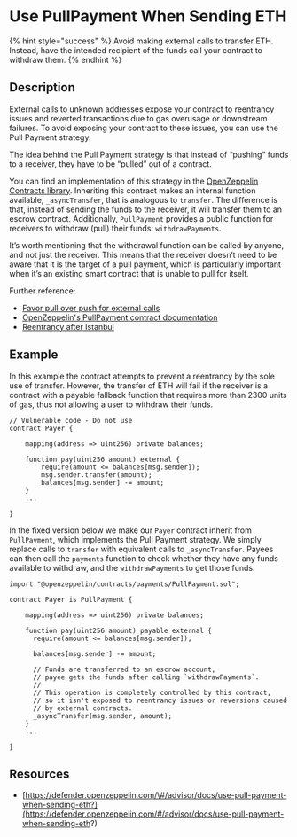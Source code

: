# Use PullPayment When Sending ETH

{% hint style="success" %}
Avoid making external calls to transfer ETH. Instead, have the intended recipient of the funds call your contract to withdraw them.
{% endhint %}

## Description

External calls to unknown addresses expose your contract to reentrancy issues and reverted transactions due to gas overusage or downstream failures. To avoid exposing your contract to these issues, you can use the Pull Payment strategy.

The idea behind the Pull Payment strategy is that instead of “pushing” funds to a receiver, they have to be “pulled” out of a contract.

You can find an implementation of this strategy in the [OpenZeppelin Contracts library](https://docs.openzeppelin.com/contracts/3.x/api/payment#PullPayment). Inheriting this contract makes an internal function available, `_asyncTransfer`, that is analogous to `transfer`. The difference is that, instead of sending the funds to the receiver, it will transfer them to an escrow contract. Additionally, `PullPayment` provides a public function for receivers to withdraw \(pull\) their funds: `withdrawPayments`.

It’s worth mentioning that the withdrawal function can be called by anyone, and not just the receiver. This means that the receiver doesn’t need to be aware that it is the target of a pull payment, which is particularly important when it’s an existing smart contract that is unable to pull for itself.

Further reference:

* [Favor pull over push for external calls](https://consensys.github.io/smart-contract-best-practices/recommendations/#favor-pull-over-push-for-external-calls)
* [OpenZeppelin's PullPayment contract documentation](https://docs.openzeppelin.com/contracts/3.x/api/payment#PullPayment)
* [Reentrancy after Istanbul](https://blog.openzeppelin.com/reentrancy-after-istanbul/)

## Example

In this example the contract attempts to prevent a reentrancy by the sole use of transfer. However, the transfer of ETH will fail if the receiver is a contract with a payable fallback function that requires more than 2300 units of gas, thus not allowing a user to withdraw their funds.

```text
// Vulnerable code - Do not use
contract Payer {

    mapping(address => uint256) private balances;

    function pay(uint256 amount) external {
        require(amount <= balances[msg.sender]);
        msg.sender.transfer(amount);
        balances[msg.sender] -= amount;
    }
    ...

}
```

In the fixed version below we make our `Payer` contract inherit from `PullPayment`, which implements the Pull Payment strategy. We simply replace calls to `transfer` with equivalent calls to `_asyncTransfer`. Payees can then call the `payments` function to check whether they have any funds available to withdraw, and the `withdrawPayments` to get those funds.

```text
import "@openzeppelin/contracts/payments/PullPayment.sol";

contract Payer is PullPayment {

    mapping(address => uint256) private balances;
        
    function pay(uint256 amount) payable external {
      require(amount <= balances[msg.sender]);      

      balances[msg.sender] -= amount;

      // Funds are transferred to an escrow account,
      // payee gets the funds after calling `withdrawPayments`.
      //
      // This operation is completely controlled by this contract,
      // so it isn't exposed to reentrancy issues or reversions caused
      // by external contracts.
      _asyncTransfer(msg.sender, amount);
    }
    ...

}
```

## Resources

* [https://defender.openzeppelin.com/\#/advisor/docs/use-pull-payment-when-sending-eth?](https://defender.openzeppelin.com/#/advisor/docs/use-pull-payment-when-sending-eth?)

